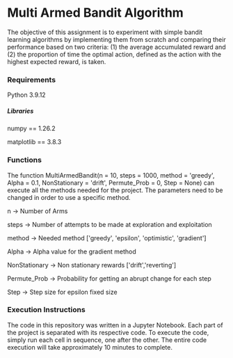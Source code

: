 # Multi Armed Bandit Algorithm

The objective of this assignment is to experiment with simple bandit learning algorithms by implementing them from scratch and comparing their performance based on two criteria: (1) the average accumulated reward and (2) the proportion of time the optimal action, defined as the action with the highest expected reward, is taken.

### Requirements

Python 3.9.12

##### Libraries
numpy == 1.26.2

matplotlib == 3.8.3

### Functions

The function MultiArmedBandit(n = 10, steps = 1000, method = 'greedy', Alpha = 0.1,  NonStationary = 'drift', Permute_Prob = 0, Step = None) can execute all the methods needed for the project. The parameters need to be changed in order to use a specific method.

n -> Number of Arms

steps -> Number of attempts to be made at exploration and exploitation

method -> Needed method ['greedy', 'epsilon', 'optimistic', 'gradient']

Alpha -> Alpha value for the gradient method

NonStationary -> Non stationary rewards ['drift','reverting']

Permute_Prob -> Probability for getting an abrupt change for each step

Step -> Step size for epsilon fixed size

### Execution Instructions

The code in this repository was written in a Jupyter Notebook. Each part of the project is separated with its respective code. To execute the code, simply run each cell in sequence, one after the other. The entire code execution will take approximately 10 minutes to complete. 
